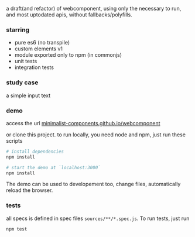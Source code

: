 a draft(and refactor) of webcomponent, using only the necessary to run, and most uptodated apis, without fallbacks/polyfills.

### starring

- pure es6 (no transpile)
- custom elements v1
- module exported only to npm (in commonjs)
- unit tests
- integration tests

### study case

a simple input text


### demo

access the url [minimalist-components.github.io/webcomponent](http://minimalist-components.github.io/webcomponent)

or clone this project. to run locally, you need node and npm, just run these scripts

```sh
# install dependencies
npm install
```

```sh
# start the demo at `localhost:3000`
npm install
```

The demo can be used to developement too, change files, automatically reload the browser.

### tests

all specs is defined in spec files `sources/**/*.spec.js`. 
To run tests, just run

```sh
npm test
```

